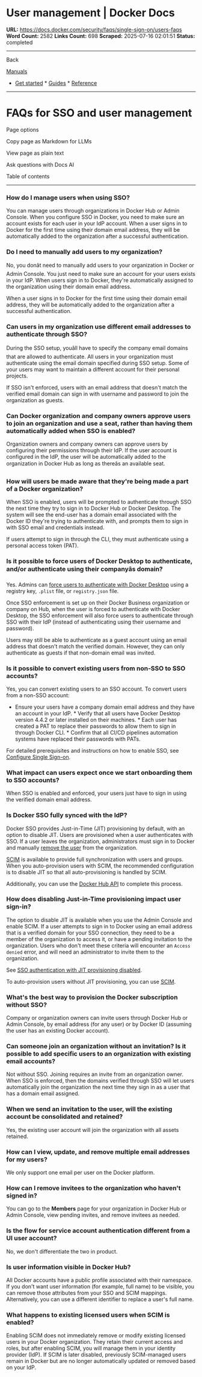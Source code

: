 # User management | Docker Docs

**URL:** https://docs.docker.com/security/faqs/single-sign-on/users-faqs
**Word Count:** 2582
**Links Count:** 698
**Scraped:** 2025-07-16 02:01:51
**Status:** completed

---

Back

[Manuals](https://docs.docker.com/manuals/)

  * [Get started](https://docs.docker.com/get-started/)   * [Guides](https://docs.docker.com/guides/)   * [Reference](https://docs.docker.com/reference/)

* * *

# FAQs for SSO and user management

Page options

Copy page as Markdown for LLMs

View page as plain text

Ask questions with Docs AI

Table of contents

* * *

### How do I manage users when using SSO?

You can manage users through organizations in Docker Hub or Admin Console. When you configure SSO in Docker, you need to make sure an account exists for each user in your IdP account. When a user signs in to Docker for the first time using their domain email address, they will be automatically added to the organization after a successful authentication.

### Do I need to manually add users to my organization?

No, you donât need to manually add users to your organization in Docker or Admin Console. You just need to make sure an account for your users exists in your IdP. When users sign in to Docker, they're automatically assigned to the organization using their domain email address.

When a user signs in to Docker for the first time using their domain email address, they will be automatically added to the organization after a successful authentication.

### Can users in my organization use different email addresses to authenticate through SSO?

During the SSO setup, youâll have to specify the company email domains that are allowed to authenticate. All users in your organization must authenticate using the email domain specified during SSO setup. Some of your users may want to maintain a different account for their personal projects.

If SSO isn't enforced, users with an email address that doesn't match the verified email domain can sign in with username and password to join the organization as guests.

### Can Docker organization and company owners approve users to join an organization and use a seat, rather than having them automatically added when SSO is enabled?

Organization owners and company owners can approve users by configuring their permissions through their IdP. If the user account is configured in the IdP, the user will be automatically added to the organization in Docker Hub as long as thereâs an available seat.

### How will users be made aware that they're being made a part of a Docker organization?

When SSO is enabled, users will be prompted to authenticate through SSO the next time they try to sign in to Docker Hub or Docker Desktop. The system will see the end-user has a domain email associated with the Docker ID they're trying to authenticate with, and prompts them to sign in with SSO email and credentials instead.

If users attempt to sign in through the CLI, they must authenticate using a personal access token \(PAT\).

### Is it possible to force users of Docker Desktop to authenticate, and/or authenticate using their companyâs domain?

Yes. Admins can [force users to authenticate with Docker Desktop](https://docs.docker.com/enterprise/security/enforce-sign-in/) using a registry key, `.plist` file, or `registry.json` file.

Once SSO enforcement is set up on their Docker Business organization or company on Hub, when the user is forced to authenticate with Docker Desktop, the SSO enforcement will also force users to authenticate through SSO with their IdP \(instead of authenticating using their username and password\).

Users may still be able to authenticate as a guest account using an email address that doesn't match the verified domain. However, they can only authenticate as guests if that non-domain email was invited.

### Is it possible to convert existing users from non-SSO to SSO accounts?

Yes, you can convert existing users to an SSO account. To convert users from a non-SSO account:

  * Ensure your users have a company domain email address and they have an account in your IdP.   * Verify that all users have Docker Desktop version 4.4.2 or later installed on their machines.   * Each user has created a PAT to replace their passwords to allow them to sign in through Docker CLI.   * Confirm that all CI/CD pipelines automation systems have replaced their passwords with PATs.

For detailed prerequisites and instructions on how to enable SSO, see [Configure Single Sign-on](https://docs.docker.com/enterprise/security/single-sign-on/configure/).

### What impact can users expect once we start onboarding them to SSO accounts?

When SSO is enabled and enforced, your users just have to sign in using the verified domain email address.

### Is Docker SSO fully synced with the IdP?

Docker SSO provides Just-in-Time \(JIT\) provisioning by default, with an option to disable JIT. Users are provisioned when a user authenticates with SSO. If a user leaves the organization, administrators must sign in to Docker and manually [remove the user](https://docs.docker.com/admin/organization/members/#remove-a-member-or-invitee) from the organization.

[SCIM](https://docs.docker.com/enterprise/security/provisioning/scim/) is available to provide full synchronization with users and groups. When you auto-provision users with SCIM, the recommended configuration is to disable JIT so that all auto-provisioning is handled by SCIM.

Additionally, you can use the [Docker Hub API](https://docs.docker.com/reference/api/hub/latest/) to complete this process.

### How does disabling Just-in-Time provisioning impact user sign-in?

The option to disable JIT is available when you use the Admin Console and enable SCIM. If a user attempts to sign in to Docker using an email address that is a verified domain for your SSO connection, they need to be a member of the organization to access it, or have a pending invitation to the organization. Users who don't meet these criteria will encounter an `Access denied` error, and will need an administrator to invite them to the organization.

See [SSO authentication with JIT provisioning disabled](https://docs.docker.com/enterprise/security/provisioning/just-in-time/#sso-authentication-with-jit-provisioning-disabled).

To auto-provision users without JIT provisioning, you can use [SCIM](https://docs.docker.com/enterprise/security/provisioning/scim/).

### What's the best way to provision the Docker subscription without SSO?

Company or organization owners can invite users through Docker Hub or Admin Console, by email address \(for any user\) or by Docker ID \(assuming the user has an existing Docker account\).

### Can someone join an organization without an invitation? Is it possible to add specific users to an organization with existing email accounts?

Not without SSO. Joining requires an invite from an organization owner. When SSO is enforced, then the domains verified through SSO will let users automatically join the organization the next time they sign in as a user that has a domain email assigned.

### When we send an invitation to the user, will the existing account be consolidated and retained?

Yes, the existing user account will join the organization with all assets retained.

### How can I view, update, and remove multiple email addresses for my users?

We only support one email per user on the Docker platform.

### How can I remove invitees to the organization who haven't signed in?

You can go to the **Members** page for your organization in Docker Hub or Admin Console, view pending invites, and remove invitees as needed.

### Is the flow for service account authentication different from a UI user account?

No, we don't differentiate the two in product.

### Is user information visible in Docker Hub?

All Docker accounts have a public profile associated with their namespace. If you don't want user information \(for example, full name\) to be visible, you can remove those attributes from your SSO and SCIM mappings. Alternatively, you can use a different identifier to replace a user's full name.

### What happens to existing licensed users when SCIM is enabled?

Enabling SCIM does not immediately remove or modify existing licensed users in your Docker organization. They retain their current access and roles, but after enabling SCIM, you will manage them in your identity provider \(IdP\). If SCIM is later disabled, previously SCIM-managed users remain in Docker but are no longer automatically updated or removed based on your IdP.